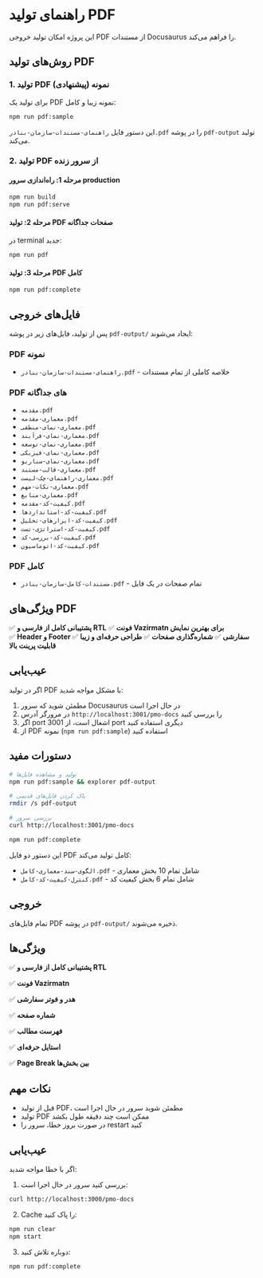 # راهنمای تولید PDF

این پروژه امکان تولید خروجی PDF از مستندات Docusaurus را فراهم می‌کند.

## روش‌های تولید PDF

### 1. تولید PDF نمونه (پیشنهادی)

برای تولید یک PDF نمونه زیبا و کامل:

```bash
npm run pdf:sample
```

این دستور فایل `راهنمای-مستندات-سازمان-بنادر.pdf` را در پوشه `pdf-output` تولید می‌کند.

### 2. تولید PDF از سرور زنده

#### مرحله 1: راه‌اندازی سرور production

```bash
npm run build
npm run pdf:serve
```

#### مرحله 2: تولید PDF صفحات جداگانه

در terminal جدید:

```bash
npm run pdf
```

#### مرحله 3: تولید PDF کامل

```bash
npm run pdf:complete
```

## فایل‌های خروجی

پس از تولید، فایل‌های زیر در پوشه `pdf-output/` ایجاد می‌شوند:

### PDF نمونه
- `راهنمای-مستندات-سازمان-بنادر.pdf` - خلاصه کاملی از تمام مستندات

### PDF های جداگانه  
- `مقدمه.pdf`
- `معماری-مقدمه.pdf`
- `معماری-نمای-منطقی.pdf`
- `معماری-نمای-فرآیند.pdf`
- `معماری-نمای-توسعه.pdf`
- `معماری-نمای-فیزیکی.pdf`
- `معماری-نمای-سناریو.pdf`
- `معماری-قالب-مستند.pdf`
- `معماری-راهنمای-چک-لیست.pdf`
- `معماری-نکات-مهم.pdf`
- `معماری-منابع.pdf`
- `کیفیت-کد-مقدمه.pdf`
- `کیفیت-کد-استانداردها.pdf`
- `کیفیت-کد-ابزارهای-تحلیل.pdf`
- `کیفیت-کد-استراتژی-تست.pdf`
- `کیفیت-کد-بررسی-کد.pdf`
- `کیفیت-کد-اتوماسیون.pdf`

### PDF کامل
- `مستندات-کامل-سازمان-بنادر.pdf` - تمام صفحات در یک فایل

## ویژگی‌های PDF

✅ **پشتیبانی کامل از فارسی و RTL**
✅ **فونت Vazirmatn برای بهترین نمایش**  
✅ **Header و Footer سفارشی**
✅ **شماره‌گذاری صفحات**
✅ **طراحی حرفه‌ای و زیبا**
✅ **قابلیت پرینت بالا**

## عیب‌یابی

اگر در تولید PDF با مشکل مواجه شدید:

1. مطمئن شوید که سرور Docusaurus در حال اجرا است
2. در مرورگر آدرس `http://localhost:3001/pmo-docs` را بررسی کنید  
3. اگر port 3001 اشغال است، از port دیگری استفاده کنید
4. از PDF نمونه (`npm run pdf:sample`) استفاده کنید

## دستورات مفید

```bash
# تولید و مشاهده فایل‌ها
npm run pdf:sample && explorer pdf-output

# پاک کردن فایل‌های قدیمی
rmdir /s pdf-output

# بررسی سرور  
curl http://localhost:3001/pmo-docs
```

```bash
npm run pdf:complete
```

این دستور دو فایل PDF کامل تولید می‌کند:

- `الگوی-سند-معماری-کامل.pdf` - شامل تمام 10 بخش معماری
- `کنترل-کیفیت-کد-کامل.pdf` - شامل تمام 6 بخش کیفیت کد

## خروجی

تمام فایل‌های PDF در پوشه `pdf-output/` ذخیره می‌شوند.

## ویژگی‌ها

✅ **پشتیبانی کامل از فارسی و RTL**

✅ **فونت Vazirmatn**

✅ **هدر و فوتر سفارشی**

✅ **شماره صفحه**

✅ **فهرست مطالب**

✅ **استایل حرفه‌ای**

✅ **Page Break بین بخش‌ها**

## نکات مهم

- قبل از تولید PDF، مطمئن شوید سرور در حال اجرا است
- تولید PDF ممکن است چند دقیقه طول بکشد
- در صورت بروز خطا، سرور را restart کنید

## عیب‌یابی

اگر با خطا مواجه شدید:

1. بررسی کنید سرور در حال اجرا است:

```bash
curl http://localhost:3000/pmo-docs
```

2. Cache را پاک کنید:

```bash
npm run clear
npm start
```

3. دوباره تلاش کنید:

```bash
npm run pdf:complete
```
